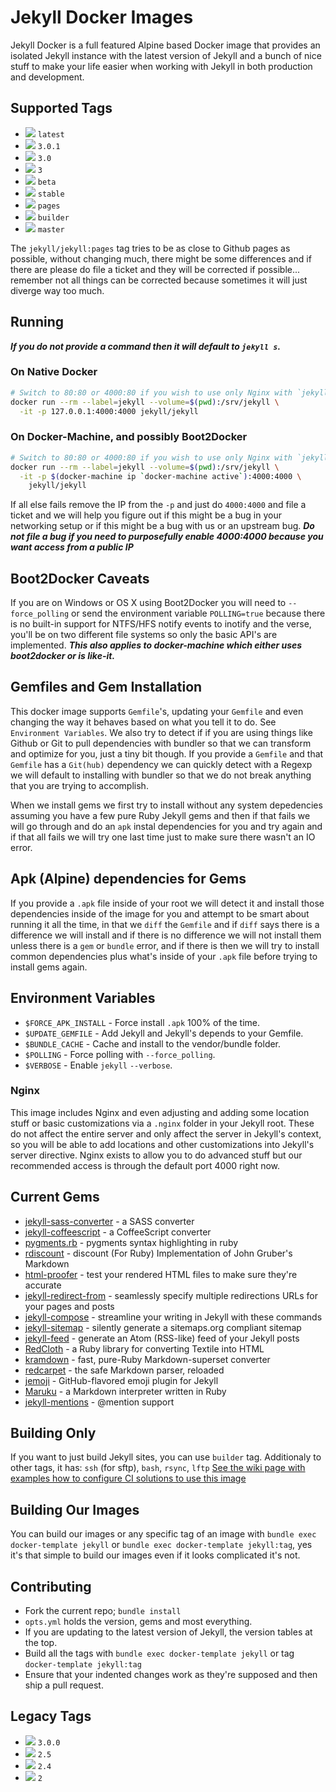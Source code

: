 # Jekyll Docker Images

Jekyll Docker is a full featured Alpine based Docker image that provides an isolated Jekyll instance with the latest version of Jekyll and a bunch of nice stuff to make your life easier when working with Jekyll in both production and development.

## Supported Tags

* [![](https://badge.imagelayers.io/jekyll/jekyll:latest.svg)][latest] `latest`
* [![](https://badge.imagelayers.io/jekyll/jekyll:2.4.svg)][3.0.1] `3.0.1`
* [![](https://badge.imagelayers.io/jekyll/jekyll:3.0.svg)][3.0] `3.0`
* [![](https://badge.imagelayers.io/jekyll/jekyll:2.4.svg)][3] `3`
* [![](https://badge.imagelayers.io/jekyll/jekyll:beta.svg)][beta] `beta`
* [![](https://badge.imagelayers.io/jekyll/jekyll:stable.svg)][stable] `stable`
* [![](https://badge.imagelayers.io/jekyll/jekyll:pages.svg)][pages] `pages`
* [![](https://badge.imagelayers.io/jekyll/jekyll:builder.svg)][builder] `builder`
* [![](https://badge.imagelayers.io/jekyll/jekyll:master.svg)][master] `master`

The `jekyll/jekyll:pages` tag tries to be as close to Github pages as possible,
without changing much, there might be some differences and if there are please
do file a ticket and they will be corrected if possible... remember not all things can be corrected because sometimes it will just diverge way too much.

## Running

***If you do not provide a command then it will default to `jekyll s`.***

### On Native Docker

```sh
# Switch to 80:80 or 4000:80 if you wish to use only Nginx with `jekyll build`
docker run --rm --label=jekyll --volume=$(pwd):/srv/jekyll \
  -it -p 127.0.0.1:4000:4000 jekyll/jekyll
```

### On Docker-Machine, and possibly Boot2Docker
```sh
# Switch to 80:80 or 4000:80 if you wish to use only Nginx with `jekyll build`
docker run --rm --label=jekyll --volume=$(pwd):/srv/jekyll \
  -it -p $(docker-machine ip `docker-machine active`):4000:4000 \
    jekyll/jekyll
```

If all else fails remove the IP from the `-p` and just do `4000:4000` and file a ticket and we will help you figure out if this might be a bug in your networking setup or if this might be a bug with us or an upstream bug.  ***Do not file a bug if you need to purposefully enable 4000:4000 because you want access from a public IP***

## Boot2Docker Caveats

If you are on Windows or OS X using Boot2Docker you will need to `--force_polling` or send the environment variable `POLLING=true` because there is no built-in support for NTFS/HFS notify events to inotify and the verse, you'll be on two different file systems so only the basic API's are implemented. ***This also applies to docker-machine which either uses boot2docker or is like-it.***

## Gemfiles and Gem Installation

This docker image supports `Gemfile`'s, updating your `Gemfile` and even changing the way it behaves based on what you tell it to do.  See `Environment Variables`. We also try to detect if if you are using things like Github or Git to pull dependencies with bundler so that we can transform and optimize for you, just a tiny bit though. If you provide a `Gemfile` and that `Gemfile` has a `Git(hub)` dependency we can quickly detect with a Regexp we will default to installing with bundler so that we do not break anything that you are trying to accomplish.

When we install gems we first try to install without any system depedencies assuming you have a few pure Ruby Jekyll gems and then if that fails we will go through and do an `apk` instal dependencies for you and try again and if that all fails we will try one last time just to make sure there wasn't an IO error.

## Apk (Alpine) dependencies for Gems

If you provide a `.apk` file inside of your root we will detect it and install those dependencies inside of the image for you and attempt to be smart about running it all the time, in that we `diff` the `Gemfile` and if `diff` says there is a difference we will install and if there is no difference we will not install them unless there is a `gem` or `bundle` error, and if there is then we will try to install common dependencies plus what's inside of your `.apk` file before trying to install gems again.

## Environment Variables

* `$FORCE_APK_INSTALL` - Force install `.apk` 100% of the time.
* `$UPDATE_GEMFILE` - Add Jekyll and Jekyll's depends to your Gemfile.
* `$BUNDLE_CACHE` - Cache and install to the vendor/bundle folder.
* `$POLLING` - Force polling with `--force_polling`.
* `$VERBOSE` - Enable `jekyll` `--verbose`.

### Nginx

This image includes Nginx and even adjusting and adding some location stuff or
basic customizations via a `.nginx` folder in your Jekyll root.  These do not
affect the entire server and only affect the server in Jekyll's context, so you will be able to add locations and other customizations into Jekyll's server directive.  Nginx exists to allow you to do advanced stuff but our recommended access is through the default port 4000 right now.

## Current Gems

* [jekyll-sass-converter][jekyll-sass-converter] - a SASS converter
* [jekyll-coffeescript][jekyll-coffeescript] - a CoffeeScript converter
* [pygments.rb][pygments.rb] - pygments syntax highlighting in ruby
* [rdiscount][rdiscount] - discount (For Ruby) Implementation of John Gruber's Markdown
* [html-proofer][html-proofer] - test your rendered HTML files to make sure they're accurate
* [jekyll-redirect-from][jekyll-redirect-from] - seamlessly specify multiple redirections URLs for your pages and posts
* [jekyll-compose][jekyll-compose] - streamline your writing in Jekyll with these commands
* [jekyll-sitemap][jekyll-sitemap] - silently generate a sitemaps.org compliant sitemap
* [jekyll-feed][jekyll-feed] - generate an Atom (RSS-like) feed of your Jekyll posts
* [RedCloth][redcloth] - a Ruby library for converting Textile into HTML
* [kramdown][kramdown] - fast, pure-Ruby Markdown-superset converter
* [redcarpet][redcarpet] - the safe Markdown parser, reloaded
* [jemoji][jemoji] - GitHub-flavored emoji plugin for Jekyll
* [Maruku][maruku] - a Markdown interpreter written in Ruby
* [jekyll-mentions][jekyll-mentions] - @mention support

## Building Only

If you want to just build Jekyll sites, you can use `builder` tag. Additionaly to other tags, it has: `ssh` (for sftp), `bash`, `rsync`, `lftp` [See the wiki page with examples how to configure CI solutions to use this image](https://github.com/jekyll/docker/wiki/Deploying-with-Jekyll-Docker)

## Building Our Images

You can build our images or any specific tag of an image with `bundle exec
docker-template jekyll` or `bundle exec docker-template jekyll:tag`, yes it's
that simple to build our images even if it looks complicated it's not.

## Contributing

* Fork the current repo; `bundle install`
* `opts.yml` holds the version, gems and most everything.
* If you are updating to the latest version of Jekyll, the version tables at the top.
* Build all the tags with `bundle exec docker-template jekyll` or tag `docker-template jekyll:tag`
* Ensure that your indented changes work as they're supposed and then ship a pull request.

## Legacy Tags

* [![](https://badge.imagelayers.io/jekyll/jekyll:2.4.svg)][3.0.0] `3.0.0`
* [![](https://badge.imagelayers.io/jekyll/jekyll:2.5.svg)][2.5] `2.5`
* [![](https://badge.imagelayers.io/jekyll/jekyll:2.4.svg)][2.4] `2.4`
* [![](https://badge.imagelayers.io/jekyll/jekyll:2.4.svg)][2] `2`


[pages]: https://imagelayers.io?images=jekyll/jekyll:pages
[latest]: https://imagelayers.io?images=jekyll/jekyll:latest
[builder]: https://imagelayers.io?images=jekyll/jekyll:builder
[stable]: https://imagelayers.io?images=jekyll/jekyll:stable
[master]: https://imagelayers.io?images=jekyll/jekyll:master
[beta]: https://imagelayers.io?images=jekyll/jekyll:beta
[3.0.1]: https://imagelayers.io?images=jekyll/jekyll:3.0.1
[3.0.0]: https://imagelayers.io?images=jekyll/jekyll:3.0.0
[2.5.3]: https://imagelayers.io?images=jekyll/jekyll:2.5.3
[3.0]: https://imagelayers.io?images=jekyll/jekyll:3.0
[2.5]: https://imagelayers.io?images=jekyll/jekyll:2.5
[2.4]: https://imagelayers.io?images=jekyll/jekyll:2.4
[3]:https://imagelayers.io?images=jekyll/jekyll:3
[2]:https://imagelayers.io?images=jekyll/jekyll:2
[pygments.rb]: https://github.com/tmm1/pygments.rb
[jekyll-sitemap]: https://github.com/jekyll/jekyll-sitemap
[jekyll-coffeescript]: https://github.com/jekyll/jekyll-coffeescript
[jekyll-sass-converter]: https://github.com/jekyll/jekyll-sass-converter
[jekyll-redirect-from]: https://github.com/jekyll/jekyll-redirect-from
[jekyll-mentions]: https://github.com/jekyll/jekyll-mentions
[jekyll-compose]: https://github.com/jekyll/jekyll-compose
[jekyll-feed]: https://github.com/jekyll/jekyll-feed
[rdiscount]: https://github.com/davidfstr/rdiscount
[redcarpet]: https://github.com/vmg/redcarpet
[kramdown]: https://github.com/gettalong/kramdown
[jemoji]: https://github.com/jekyll/jemoji
[redcloth]: https://github.com/jgarber/redcloth
[maruku]: https://github.com/bhollis/maruku
[html-proofer]: https://github.com/gjtorikian/html-proofer
